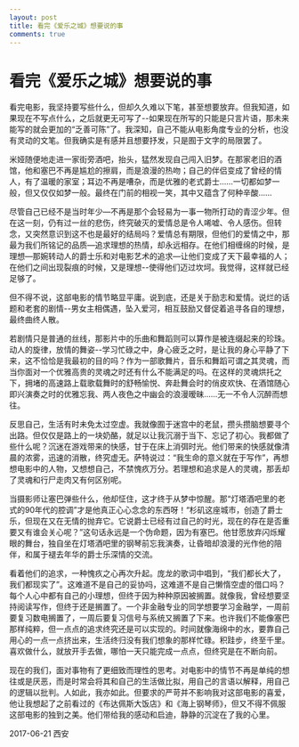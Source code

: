 ```yaml
---
layout: post
title: 看完《爱乐之城》想要说的事
comments: true
---
```


# 看完《爱乐之城》想要说的事

看完电影，我坚持要写些什么，但却久久难以下笔，甚至想要放弃。但我知道，如果现在不写点什么，之后就更无可写了--如果现在所写的只能是只言片语，那未来能写的就会更加的“乏善可陈”了。我深知，自己不能从电影角度专业的分析，也没有灵动的文笔。但我确实是有感并且想要抒发，只是囿于文字的局限罢了。

米娅随便地走进一家街旁酒吧，抬头，猛然发现自己闯入旧梦。在那家老旧的酒馆，他和塞巴不再是尴尬的擦肩，而是浪漫的热吻；自己的伴侣变成了曾经的情人，有了温暖的家室；耳边不再是嘈杂，而是优雅的老式爵士……一切都如梦一般，但又仅仅如梦一般。最终在门前的相视一笑，其中又蕴含了何种辛酸……

尽管自己已经不是当时年少—不再是那个会轻易为一事一物所打动的青涩少年。但在这一刻，仍有过一丝的悲伤，终究破灭的爱情总是令人唏嘘、令人感伤。但转念，又突然意识到这不也是最好的结局吗？爱情总有期限，但他们的爱情之中，那最为我们所铭记的品质—追求理想的热情，却永远相存。在他们相缠绵的时候，是理想—那婉转动人的爵士乐和对电影艺术的追求—让他们变成了天下最幸福的人；在他们之间出现裂痕的时候，又是理想--使得他们迈过坎坷。我觉得，这样就已经足够了。

但不得不说，这部电影的情节略显平庸。说到底，还是关于励志和爱情。说烂的话题和老套的剧情--男女主相偶遇，坠入爱河，相互鼓励又督促着追寻各自的理想，最终曲终人散。

若剧情只是普通的丝线，那影片中的乐曲和舞蹈则可以算作是被连缀起来的珍珠。动人的旋律，放情的舞姿--学习忙碌之中，身心疲乏之时，是让我的身心平静了下来，这不恰恰是我最初的目的吗？作为一部歌舞片，音乐和舞蹈可谓之其灵魂，而当你面对一个优雅高贵的灵魂之时还有什么不能满足的吗。在这样的灵魂烘托之下，拥堵的高速路上载歌载舞时的舒畅愉悦、奔赴舞会时的俏皮欢快、在酒馆随心即兴演奏之时的优雅忘我、两人夜色之中幽会的浪漫暧昧……无一不令人沉醉而想往。

反思自己，生活有时未免太过空虚。我就像囿于迷宫中的老鼠，攒头攒脑想要寻个出路。但仅仅是路上的一块奶酪，就足以让我沉溺于当下、忘记了初心。我都做了些什么呢？沉迷在游戏带来的快感，甘于在床上消弭时光。他们带来的快感就像清晨的浓雾，迅速的消散，终究虚无。萨特说过：“我生命的意义就在于写作”，再想想电影中的人物，又想想自己，不禁愧疚万分。若理想和追求是人的灵魂，那丢却了灵魂和行尸走肉又有何区别呢。

当摄影师让塞巴弹些什么，他却怔住，这才终于从梦中惊醒。那“灯塔酒吧里的老式的90年代的腔调”才是他真正心心念念的东西呀！“杉矶这座城市，创造了爵士乐，但现在又在无情的抛弃它。它说爵士已经有过自己的时光，现在的存在是否重要又有谁会关心呢？”这句话永远是一个伪命题，因为有塞巴。他甘愿放弃闪烁耀眼的舞台，独自坐在灯塔酒吧里的钢琴前忘我演奏，让昏暗却浪漫的光作他的陪伴，和属于褪去年华的爵士乐深情的交流。

看着他们的追求，一种愧疚之心再次升起。庞龙的歌词中唱到，“我们都长大了，我们都现实了”。这难道不是自己的妥协吗，这难道不是自己懒惰空虚的借口吗？每个人心中都有自己的小理想，但终于因为种种原因被搁置。就像我，曾经想要坚持阅读写作，但终于还是搁置了。一个非金融专业的同学想要学习金融学，一周前要复习数电搁置了，一周后要复习信号与系统又搁置了下来。也许我们不能像塞巴那样纯粹，但一点点的追求终究还是可以实现的。时间就像海绵中的水，要靠自己用心的一点一点挤出来，生活终归没有我们想象的那样忙碌。积跬步，终至千里。喜欢做什么，就放开手去做，哪怕一天只能完成一点点，但终究是在不断向前。

现在的我们，面对事物有了更细致而理性的思考。对电影中的情节不再是单纯的想往或是厌恶，而是时常会将其和自己的生活做比拟，用自己的言语以解释，用自己的逻辑以批判。人如此，我亦如此。但要求的严苛并不影响我对这部电影的喜爱，他让我想起了之前看过的《布达佩斯大饭店》和《海上钢琴师》，但又不得不佩服这部电影的独到之美。他们带给我的感动和启迪，静静的沉淀在了我的心里。

2017-06-21 西安

&nbsp;
